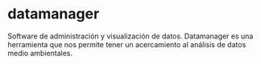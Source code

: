 # datamanager
Software de administración y visualización de datos. Datamanager es una herramienta que nos permite tener un acercamiento al análisis de datos medio ambientales.
